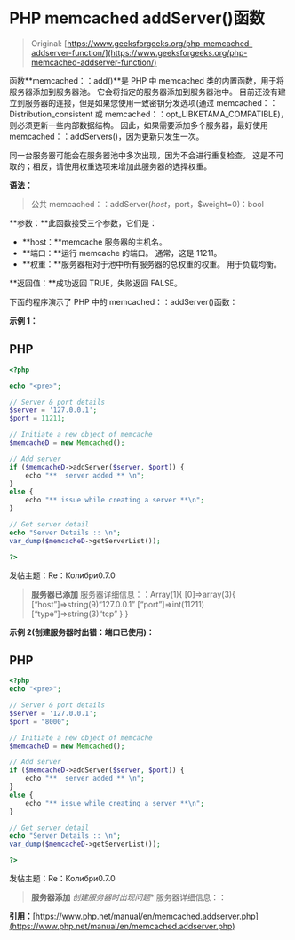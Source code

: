 # PHP memcached addServer()函数

> Original: [https://www.geeksforgeeks.org/php-memcached-addserver-function/](https://www.geeksforgeeks.org/php-memcached-addserver-function/)

函数**memcached：：add()**是 PHP 中 memcached 类的内置函数，用于将服务器添加到服务器池。 它会将指定的服务器添加到服务器池中。 目前还没有建立到服务器的连接，但是如果您使用一致密钥分发选项(通过 memcached：：Distribution_consistent 或 memcached：：opt_LIBKETAMA_COMPATIBLE)，则必须更新一些内部数据结构。 因此，如果需要添加多个服务器，最好使用 memcached：：addServers()，因为更新只发生一次。

同一台服务器可能会在服务器池中多次出现，因为不会进行重复检查。 这是不可取的；相反，请使用权重选项来增加此服务器的选择权重。

**语法：**

> 公共 memcached：：addServer($host，$port，$weight=0)：bool

**参数：**此函数接受三个参数，它们是：

*   **host：**memcache 服务器的主机名。
*   **端口：**运行 memcache 的端口。 通常，这是 11211。
*   **权重：**服务器相对于池中所有服务器的总权重的权重。 用于负载均衡。

**返回值：**成功返回 TRUE，失败返回 FALSE。

下面的程序演示了 PHP 中的 memcached：：addServer()函数：

**示例 1：**

## PHP

```php
<?php

echo "<pre>";

// Server & port details
$server = '127.0.0.1';
$port = 11211;

// Initiate a new object of memcache
$memcacheD = new Memcached();

// Add server
if ($memcacheD->addServer($server, $port)) {
    echo "**  server added ** \n";
}
else {
    echo "** issue while creating a server **\n";
}

// Get server detail
echo "Server Details :: \n";
var_dump($memcacheD->getServerList());

?>
```

发帖主题：Re：Колибри0.7.0

> **服务器已添加**
> 服务器详细信息：：Array(1){
> [0]=>array(3){
> [“host”]=>string(9)“127.0.0.1”
> [“port”]=>int(11211)
> [“type”]=>string(3)“tcp”
> }
> }

**示例 2(创建服务器时出错：端口已使用)：**

## PHP

```php
<?php
echo "<pre>";

// Server & port details
$server = '127.0.0.1';
$port = "8000";

// Initiate a new object of memcache
$memcacheD = new Memcached();

// Add server
if ($memcacheD->addServer($server, $port)) {
    echo "**  server added ** \n";
}
else {
    echo "** issue while creating a server **\n";
}

// Get server detail
echo "Server Details :: \n"; 
var_dump($memcacheD->getServerList());

?>
```

发帖主题：Re：Колибри0.7.0

> **服务器添加**
> *创建服务器时出现问题**
> 服务器详细信息：：

**引用：**[https://www.php.net/manual/en/memcached.addserver.php](https://www.php.net/manual/en/memcached.addserver.php)